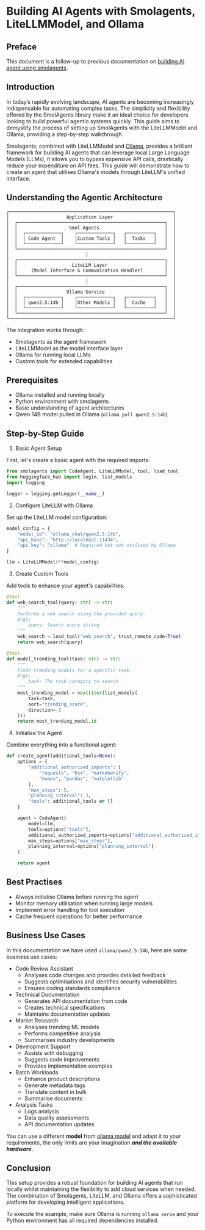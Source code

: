 # Building AI Agents with Smolagents, LiteLLMModel, and Ollama

## Preface

This document is a follow-up to previous documentation on [building AI agent using smolagents](https://github.com/saidsef/.github/blob/main/docs/huggingface_smolagents_build_agents.md).

## Introduction

In today’s rapidly evolving landscape, AI agents are becoming increasingly indispensable for automating complex tasks. The simplicity and flexibility offered by the SmolAgents library make it an ideal choice for developers looking to build powerful agentic systems quickly. This guide aims to demystify the process of setting up SmolAgents with the LiteLLMModel and Ollama, providing a step-by-step walkthrough.

Smolagents, combined with LiteLLMModel and [Ollama](https://ollama.com/search), provides a brilliant framework for building AI agents that can leverage local Large Language Models (LLMs), it allows you to bypass expensive API calls, drastically reduce your expenditure on API fees. This guide will demonstrate how to create an agent that utilises Ollama's models through LiteLLM's unified interface.

## Understanding the Agentic Architecture

```ascii
┌────────────────────────────────────────────────────────────┐
│                     Application Layer                      │
│  ┌──────────────────────────────────────────────────────┐  │
│  │                   Smol Agents                        │  │
│  │  ┌─────────────┐    ┌─────────────┐   ┌──────────┐   │  │
│  │  │ Code Agent  │    │Custom Tools │   │  Tasks   │   │  │
│  │  └─────────────┘    └─────────────┘   └──────────┘   │  │
│  └──────────────────────────────────────────────────────┘  │
│                            │                               │
│  ┌──────────────────────────────────────────────────────┐  │
│  │                    LiteLLM Layer                     │  │
│  │     (Model Interface & Communication Handler)        │  │
│  └──────────────────────────────────────────────────────┘  │
│                            │                               │
│  ┌──────────────────────────────────────────────────────┐  │
│  │                  Ollama Service                      │  │
│  │  ┌─────────────┐    ┌─────────────┐   ┌──────────┐   │  │
│  │  │ qwen2.5:14b │    │Other Models │   │  Cache   │   │  │
│  │  └─────────────┘    └─────────────┘   └──────────┘   │  │
│  └──────────────────────────────────────────────────────┘  │
└────────────────────────────────────────────────────────────┘
```

The integration works through:
- Smolagents as the agent framework
- LiteLLMModel as the model interface layer
- Ollama for running local LLMs
- Custom tools for extended capabilities

## Prerequisites

- Ollama installed and running locally
- Python environment with smolagents
- Basic understanding of agent architectures
- Qwen 14B model pulled in Ollama (`ollama pull qwen2.5:14b`)

## Step-by-Step Guide

1. Basic Agent Setup

First, let's create a basic agent with the required imports:

```python
from smolagents import CodeAgent, LiteLLMModel, tool, load_tool
from huggingface_hub import login, list_models
import logging

logger = logging.getLogger(__name__)
```

2. Configure LiteLLM with Ollama

Set up the LiteLLM model configuration:

```python
model_config = {
    "model_id": "ollama_chat/qwen2.5:14b",
    "api_base": "http://localhost:11434",
    "api_key": "ollama"  # Required but not utilised by Ollama
}

llm = LiteLLMModel(**model_config)
```

3. Create Custom Tools

Add tools to enhance your agent's capabilities:

```python
@tool
def web_search_tool(query: str) -> str:
    """
    Performs a web search using the provided query.
    Args:
        query: Search query string
    """
    web_search = load_tool("web_search", trust_remote_code=True)
    return web_search(query)

@tool
def model_trending_tool(task: str) -> str:
    """
    Finds trending models for a specific task.
    Args:
        task: The task category to search
    """
    most_trending_model = next(iter(list_models(
        task=task,
        sort="trending_score",
        direction=-1
    )))
    return most_trending_model.id
```

4. Initialise the Agent

Combine everything into a functional agent:

```python
def create_agent(additional_tools=None):
    options = {
        "additional_authorized_imports": [
            "requests", "bs4", "markdownify",
            "numpy", "pandas", "matplotlib"
        ],
        "max_steps": 5,
        "planning_interval": 3,
        "tools": additional_tools or []
    }

    agent = CodeAgent(
        model=llm,
        tools=options["tools"],
        additional_authorized_imports=options["additional_authorized_imports"],
        max_steps=options["max_steps"],
        planning_interval=options["planning_interval"]
    )

    return agent
```

## Best Practises

- Always initialise Ollama before running the agent
- Monitor memory utilisation when running large models
- Implement error handling for tool execution
- Cache frequent operations for better performance

## Business Use Cases

In this documentation we have used `ollama/qwen2.5:14b`, here are some business use cases:

- Code Review Assistant
  - Analyses code changes and provides detailed feedback
  - Suggests optimisations and identifies security vulnerabilities
  - Ensures coding standards compliance
- Technical Documentation
  - Generates API documentation from code
  - Creates technical specifications
  - Maintains documentation updates
- Market Research
  - Analyses trending ML models
  - Performs competitive analysis
  - Summarises industry developments
- Development Support
  - Assists with debugging
  - Suggests code improvements
  - Provides implementation examples
- Batch Workloads
  - Enhance product descriptions
  - Generate metadata tags
  - Translate content in bulk
  - Summarise documents
- Analysis Tasks
  - Logs analysis
  - Data quality assessments
  - API documentation updates

You can use a different **model** from [ollama model](https://ollama.com/search) and adapt it to your requirements, the only limits are your imagination ***and the available hardware***.

## Conclusion

This setup provides a robust foundation for building AI agents that run locally whilst maintaining the flexibility to add cloud services when needed. The combination of Smolagents, LiteLLM, and Ollama offers a sophisticated platform for developing intelligent applications.

To execute the example, make sure Ollama is running `ollama serve` and your Python environment has all required dependencies installed.
